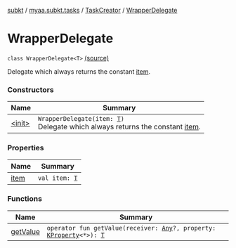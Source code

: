 [subkt](../../../index.md) / [myaa.subkt.tasks](../../index.md) / [TaskCreator](../index.md) / [WrapperDelegate](./index.md)

# WrapperDelegate

`class WrapperDelegate<T>` [(source)](https://github.com/Myaamori/SubKt/blob/master/src/main/kotlin/myaa/subkt/tasks/tasks.kt#L242)

Delegate which always returns the constant [item](item.md).

### Constructors

| Name | Summary |
|---|---|
| [&lt;init&gt;](-init-.md) | `WrapperDelegate(item: `[`T`](index.md#T)`)`<br>Delegate which always returns the constant [item](item.md). |

### Properties

| Name | Summary |
|---|---|
| [item](item.md) | `val item: `[`T`](index.md#T) |

### Functions

| Name | Summary |
|---|---|
| [getValue](get-value.md) | `operator fun getValue(receiver: `[`Any`](https://kotlinlang.org/api/latest/jvm/stdlib/kotlin/-any/index.html)`?, property: `[`KProperty`](https://kotlinlang.org/api/latest/jvm/stdlib/kotlin.reflect/-k-property/index.html)`<*>): `[`T`](index.md#T) |
